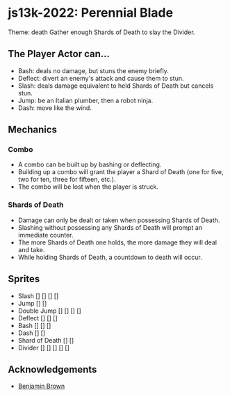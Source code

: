 # js13k-2022: Perennial Blade
Theme: death
Gather enough Shards of Death to slay the Divider.

## The Player Actor can...
* Bash: deals no damage, but stuns the enemy briefly.
* Deflect: divert an enemy's attack and cause them to stun.
* Slash: deals damage equivalent to held Shards of Death but cancels stun.
* Jump: be an Italian plumber, then a robot ninja.
* Dash: move like the wind.

## Mechanics
### Combo
* A combo can be built up by bashing or deflecting.
* Building up a combo will grant the player a Shard of Death (one for five, two for ten, three for fifteen, etc.).
* The combo will be lost when the player is struck.
### Shards of Death
* Damage can only be dealt or taken when possessing Shards of Death.
* Slashing without possessing any Shards of Death will prompt an immediate counter.
* The more Shards of Death one holds, the more damage they will deal and take.
* While holding Shards of Death, a countdown to death will occur.

## Sprites
* Slash [] [] [] []
* Jump [] []
* Double Jump [] [] [] []
* Deflect [] [] []
* Bash [] [] []
* Dash [] []
* Shard of Death [] []
* Divider [] [] [] [] []

## Acknowledgements
* [Benjamin Brown](https://github.com/benjamin-t-brown)